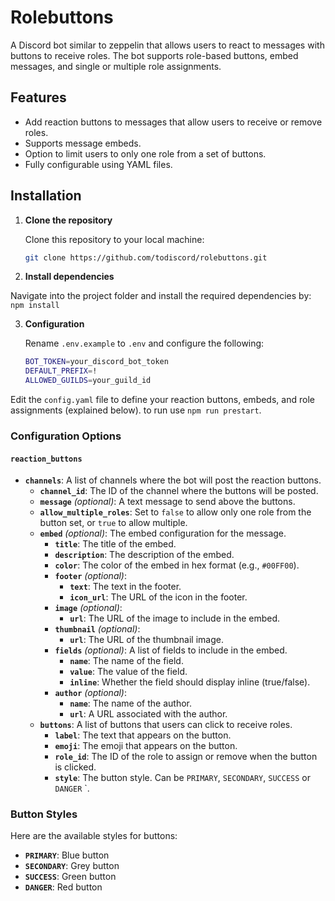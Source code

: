 # Rolebuttons

A Discord bot similar to zeppelin that allows users to react to messages with buttons to receive roles. The bot supports role-based buttons, embed messages, and single or multiple role assignments.

## Features

- Add reaction buttons to messages that allow users to receive or remove roles.
- Supports message embeds.
- Option to limit users to only one role from a set of buttons.
- Fully configurable using YAML files.

## Installation

1. **Clone the repository**

   Clone this repository to your local machine:
   ```bash
   git clone https://github.com/todiscord/rolebuttons.git
   ```

2. **Install dependencies**

Navigate into the project folder and install the required dependencies by: `npm install`

3. **Configuration**

   Rename `.env.example` to `.env` and configure the following:
   ```bash
   BOT_TOKEN=your_discord_bot_token
   DEFAULT_PREFIX=!
   ALLOWED_GUILDS=your_guild_id
   ```

Edit the `config.yaml` file to define your reaction buttons, embeds, and role assignments (explained below).
to run use `npm run prestart`.

### Configuration Options

#### **`reaction_buttons`**
- **`channels`**: A list of channels where the bot will post the reaction buttons.
  - **`channel_id`**: The ID of the channel where the buttons will be posted.
  - **`message`** *(optional)*: A text message to send above the buttons.
  - **`allow_multiple_roles`**: Set to `false` to allow only one role from the button set, or `true` to allow multiple.
  - **`embed`** *(optional)*: The embed configuration for the message.
    - **`title`**: The title of the embed.
    - **`description`**: The description of the embed.
    - **`color`**: The color of the embed in hex format (e.g., `#00FF00`).
    - **`footer`** *(optional)*:
      - **`text`**: The text in the footer.
      - **`icon_url`**: The URL of the icon in the footer.
    - **`image`** *(optional)*:
      - **`url`**: The URL of the image to include in the embed.
    - **`thumbnail`** *(optional)*:
      - **`url`**: The URL of the thumbnail image.
    - **`fields`** *(optional)*: A list of fields to include in the embed.
      - **`name`**: The name of the field.
      - **`value`**: The value of the field.
      - **`inline`**: Whether the field should display inline (true/false).
    - **`author`** *(optional)*:
      - **`name`**: The name of the author.
      - **`url`**: A URL associated with the author.
  - **`buttons`**: A list of buttons that users can click to receive roles.
    - **`label`**: The text that appears on the button.
    - **`emoji`**: The emoji that appears on the button.
    - **`role_id`**: The ID of the role to assign or remove when the button is clicked.
    - **`style`**: The button style. Can be `PRIMARY`, `SECONDARY`, `SUCCESS` or `DANGER` `.

### Button Styles
Here are the available styles for buttons:
- **`PRIMARY`**: Blue button
- **`SECONDARY`**: Grey button
- **`SUCCESS`**: Green button
- **`DANGER`**: Red button
